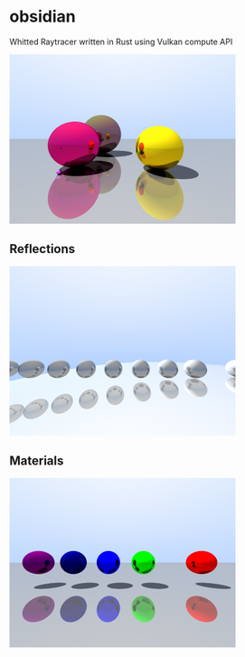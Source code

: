 # obsidian
Whitted Raytracer written in Rust using Vulkan compute API

<img src="images/image3.png" width="400" />

## Reflections
<img src="images/image.png" width="400" />

## Materials
<img src="images/image2.png" width="400" />
